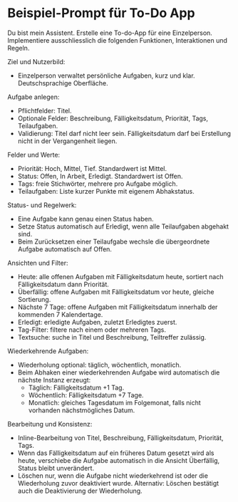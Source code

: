 # Beispiel-Prompt für To-Do App
Du bist mein Assistent. Erstelle eine To-do-App für eine Einzelperson. Implementiere ausschliesslich die folgenden Funktionen, Interaktionen und Regeln. 

Ziel und Nutzerbild:
- Einzelperson verwaltet persönliche Aufgaben, kurz und klar. Deutschsprachige Oberfläche.

Aufgabe anlegen:
- Pflichtfelder: Titel.
- Optionale Felder: Beschreibung, Fälligkeitsdatum, Priorität, Tags, Teilaufgaben.
- Validierung: Titel darf nicht leer sein. Fälligkeitsdatum darf bei Erstellung nicht in der Vergangenheit liegen.

Felder und Werte:
- Priorität: Hoch, Mittel, Tief. Standardwert ist Mittel.
- Status: Offen, In Arbeit, Erledigt. Standardwert ist Offen.
- Tags: freie Stichwörter, mehrere pro Aufgabe möglich.
- Teilaufgaben: Liste kurzer Punkte mit eigenem Abhakstatus.

Status- und Regelwerk:
- Eine Aufgabe kann genau einen Status haben.
- Setze Status automatisch auf Erledigt, wenn alle Teilaufgaben abgehakt sind.
- Beim Zurücksetzen einer Teilaufgabe wechsle die übergeordnete Aufgabe automatisch auf Offen.

Ansichten und Filter:
- Heute: alle offenen Aufgaben mit Fälligkeitsdatum heute, sortiert nach Fälligkeitsdatum dann Priorität.
- Überfällig: offene Aufgaben mit Fälligkeitsdatum vor heute, gleiche Sortierung.
- Nächste 7 Tage: offene Aufgaben mit Fälligkeitsdatum innerhalb der kommenden 7 Kalendertage.
- Erledigt: erledigte Aufgaben, zuletzt Erledigtes zuerst.
- Tag-Filter: filtere nach einem oder mehreren Tags.
- Textsuche: suche in Titel und Beschreibung, Teiltreffer zulässig.

Wiederkehrende Aufgaben:
- Wiederholung optional: täglich, wöchentlich, monatlich.
- Beim Abhaken einer wiederkehrenden Aufgabe wird automatisch die nächste Instanz erzeugt:
  - Täglich: Fälligkeitsdatum +1 Tag.
  - Wöchentlich: Fälligkeitsdatum +7 Tage.
  - Monatlich: gleiches Tagesdatum im Folgemonat, falls nicht vorhanden nächstmögliches Datum.

Bearbeitung und Konsistenz:
- Inline-Bearbeitung von Titel, Beschreibung, Fälligkeitsdatum, Priorität, Tags.
- Wenn das Fälligkeitsdatum auf ein früheres Datum gesetzt wird als heute, verschiebe die Aufgabe automatisch in die Ansicht Überfällig, Status bleibt unverändert.
- Löschen nur, wenn die Aufgabe nicht wiederkehrend ist oder die Wiederholung zuvor deaktiviert wurde. Alternativ: Löschen bestätigt auch die Deaktivierung der Wiederholung.
